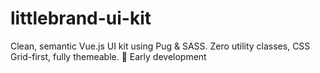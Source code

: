 # littlebrand-ui-kit
Clean, semantic Vue.js UI kit using Pug &amp; SASS. Zero utility classes, CSS Grid-first, fully themeable. 🚧 Early development
